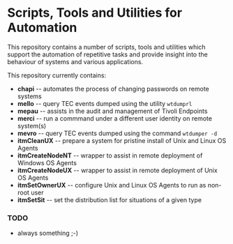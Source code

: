 # Scripts, Tools and Utilities for Automation

This repository contains a number of scripts, tools and utilities
which support the automation of repetitive tasks and provide insight
into the behaviour of systems and various applications.

This repository currently contains:

  * **chapi** -- automates the process of changing passwords on remote systems
  * **mello** -- query TEC events dumped using the utility `wtdumprl`
  * **mepau** -- assists in the audit and management of Tivoli Endpoints
  * **merci** -- run a commmand under a different user identity on remote system(s)
  * **mevro** -- query TEC events dumped using the command `wtdumper -d`
  * **itmCleanUX** -- prepare a system for pristine install of Unix and Linux OS Agents
  * **itmCreateNodeNT** -- wrapper to assist in remote deployment of Windows OS Agents
  * **itmCreateNodeUX** -- wrapper to assist in remote deployment of Unix OS Agents
  * **itmSetOwnerUX** -- configure Unix and Linux OS Agents to run as non-root user
  * **itmSetSit** -- set the distribution list for situations of a given type

### TODO

  - always something ;-)

